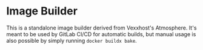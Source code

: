 # Image Builder

This is a standalone image builder derived from Vexxhost's Atmosphere. It's meant 
to be used by GitLab CI/CD for automatic builds, but manual usage is also possible
by simply running `docker buildx bake`.
